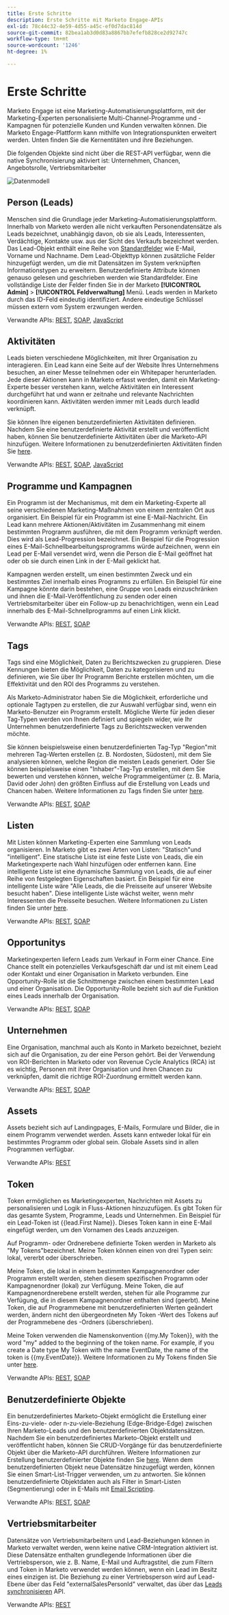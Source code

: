```yaml
---
title: Erste Schritte
description: Erste Schritte mit Marketo Engage-APIs
exl-id: 78c44c32-4e59-4d55-a45c-ef0d7dac814d
source-git-commit: 82bea1ab3d0d83a8867bb7efefb828ce2d92747c
workflow-type: tm+mt
source-wordcount: '1246'
ht-degree: 1%

---
```


# Erste Schritte

Marketo Engage ist eine Marketing-Automatisierungsplattform, mit der Marketing-Experten personalisierte Multi-Channel-Programme und -Kampagnen für potenzielle Kunden und Kunden verwalten können. Die Marketo Engage-Plattform kann mithilfe von Integrationspunkten erweitert werden. Unten finden Sie die Kernentitäten und ihre Beziehungen.

Die folgenden Objekte sind nicht über die REST-API verfügbar, wenn die native Synchronisierung aktiviert ist: Unternehmen, Chancen, Angebotsrolle, Vertriebsmitarbeiter

![Datenmodell](assets/data_model.png)

## Person (Leads)

Menschen sind die Grundlage jeder Marketing-Automatisierungsplattform. Innerhalb von Marketo werden alle nicht verkauften Personendatensätze als Leads bezeichnet, unabhängig davon, ob sie als Leads, Interessenten, Verdächtige, Kontakte usw. aus der Sicht des Verkaufs bezeichnet werden. Das Lead-Objekt enthält eine Reihe von [Standardfelder](https://developer.adobe.com/marketo-apis/api/mapi/#tag/Leads/operation/getLeadFieldsUsingGET) wie E-Mail, Vorname und Nachname. Dem Lead-Objekttyp können zusätzliche Felder hinzugefügt werden, um die mit Datensätzen im System verknüpften Informationstypen zu erweitern. Benutzerdefinierte Attribute können genauso gelesen und geschrieben werden wie Standardfelder. Eine vollständige Liste der Felder finden Sie in der Marketo **[!UICONTROL Admin]** > **[!UICONTROL Feldverwaltung]** Menü. Leads werden in Marketo durch das ID-Feld eindeutig identifiziert. Andere eindeutige Schlüssel müssen extern vom System erzwungen werden.

Verwandte APIs: [REST](https://developer.adobe.com/marketo-apis/api/mapi/#tag/Leads), [SOAP](soap-api/leads.md), [JavaScript](javascript-api/lead-tracking.md#lead-tracking-api)

## Aktivitäten

Leads bieten verschiedene Möglichkeiten, mit Ihrer Organisation zu interagieren. Ein Lead kann eine Seite auf der Website Ihres Unternehmens besuchen, an einer Messe teilnehmen oder ein Whitepaper herunterladen. Jede dieser Aktionen kann in Marketo erfasst werden, damit ein Marketing-Experte besser verstehen kann, welche Aktivitäten ein Interessent durchgeführt hat und wann er zeitnahe und relevante Nachrichten koordinieren kann. Aktivitäten werden immer mit Leads durch leadId verknüpft.

Sie können Ihre eigenen benutzerdefinierten Aktivitäten definieren. Nachdem Sie eine benutzerdefinierte Aktivität erstellt und veröffentlicht haben, können Sie benutzerdefinierte Aktivitäten über die Marketo-API hinzufügen. Weitere Informationen zu benutzerdefinierten Aktivitäten finden Sie [here](https://experienceleague.adobe.com/en/docs/marketo/using/product-docs/administration/marketo-custom-activities/understanding-custom-activities).

Verwandte APIs: [REST](https://developer.adobe.com/marketo-apis/api/mapi/#tag/Activities), [SOAP](soap-api/activities.md), [JavaScript](javascript-api/lead-tracking.md#munchkin-behavior)

## Programme und Kampagnen

Ein Programm ist der Mechanismus, mit dem ein Marketing-Experte all seine verschiedenen Marketing-Maßnahmen von einem zentralen Ort aus organisiert. Ein Beispiel für ein Programm ist eine E-Mail-Nachricht. Ein Lead kann mehrere Aktionen/Aktivitäten im Zusammenhang mit einem bestimmten Programm ausführen, die mit dem Programm verknüpft werden. Dies wird als Lead-Progression bezeichnet. Ein Beispiel für die Progression eines E-Mail-Schnellbearbeitungsprogramms würde aufzeichnen, wenn ein Lead per E-Mail versendet wird, wenn die Person die E-Mail geöffnet hat oder ob sie durch einen Link in der E-Mail geklickt hat.

Kampagnen werden erstellt, um einen bestimmten Zweck und ein bestimmtes Ziel innerhalb eines Programms zu erfüllen. Ein Beispiel für eine Kampagne könnte darin bestehen, eine Gruppe von Leads einzuschränken und ihnen die E-Mail-Veröffentlichung zu senden oder einen Vertriebsmitarbeiter über ein Follow-up zu benachrichtigen, wenn ein Lead innerhalb des E-Mail-Schnellprogramms auf einen Link klickt.

Verwandte APIs: [REST](https://developer.adobe.com/marketo-apis/api/mapi/#tag/Campaigns), [SOAP](soap-api/getcampaignsforsource.md)

## Tags

Tags sind eine Möglichkeit, Daten zu Berichtszwecken zu gruppieren. Diese Kennungen bieten die Möglichkeit, Daten zu kategorisieren und zu definieren, wie Sie über Ihr Programm Berichte erstellen möchten, um die Effektivität und den ROI des Programms zu verstehen.

Als Marketo-Administrator haben Sie die Möglichkeit, erforderliche und optionale Tagtypen zu erstellen, die zur Auswahl verfügbar sind, wenn ein Marketo-Benutzer ein Programm erstellt. Mögliche Werte für jeden dieser Tag-Typen werden von Ihnen definiert und spiegeln wider, wie Ihr Unternehmen benutzerdefinierte Tags zu Berichtszwecken verwenden möchte.

Sie können beispielsweise einen benutzerdefinierten Tag-Typ &quot;Region&quot;mit mehreren Tag-Werten erstellen (z. B. Nordosten, Südosten), mit dem Sie analysieren können, welche Region die meisten Leads generiert. Oder Sie können beispielsweise einen &quot;Inhaber&quot;-Tag-Typ erstellen, mit dem Sie bewerten und verstehen können, welche Programmeigentümer (z. B. Maria, David oder John) den größten Einfluss auf die Erstellung von Leads und Chancen haben. Weitere Informationen zu Tags finden Sie unter [here](https://experienceleague.adobe.com/en/docs/marketo/using/product-docs/core-marketo-concepts/programs/working-with-programs/understanding-tags).

Verwandte APIs: [REST](https://developer.adobe.com/marketo-apis/api/asset/), [SOAP](soap-api/gettags.md)

## Listen

Mit Listen können Marketing-Experten eine Sammlung von Leads organisieren. In Marketo gibt es zwei Arten von Listen: &quot;Statisch&quot;und &quot;intelligent&quot;. Eine statische Liste ist eine feste Liste von Leads, die ein Marketingexperte nach Wahl hinzufügen oder entfernen kann. Eine intelligente Liste ist eine dynamische Sammlung von Leads, die auf einer Reihe von festgelegten Eigenschaften basiert. Ein Beispiel für eine intelligente Liste wäre &quot;Alle Leads, die die Preisseite auf unserer Website besucht haben&quot;. Diese intelligente Liste wächst weiter, wenn mehr Interessenten die Preisseite besuchen. Weitere Informationen zu Listen finden Sie unter [here](https://experienceleague.adobe.com/en/docs/marketo/using/home).

Verwandte APIs: [REST](https://developer.adobe.com/marketo-apis/api/asset/#tag/Static-Lists), [SOAP](soap-api/getimporttoliststatus.md)

## Opportunitys

Marketingexperten liefern Leads zum Verkauf in Form einer Chance. Eine Chance stellt ein potenzielles Verkaufsgeschäft dar und ist mit einem Lead oder Kontakt und einer Organisation in Marketo verbunden. Eine Opportunity-Rolle ist die Schnittmenge zwischen einem bestimmten Lead und einer Organisation. Die Opportunity-Rolle bezieht sich auf die Funktion eines Leads innerhalb der Organisation.

Verwandte APIs: [REST](https://developer.adobe.com/marketo-apis/api/mapi/#tag/Opportunities), [SOAP](soap-api/getmobjects.md)

## Unternehmen

Eine Organisation, manchmal auch als Konto in Marketo bezeichnet, bezieht sich auf die Organisation, zu der eine Person gehört. Bei der Verwendung von ROI-Berichten in Marketo oder von Revenue Cycle Analytics (RCA) ist es wichtig, Personen mit ihrer Organisation und ihren Chancen zu verknüpfen, damit die richtige ROI-Zuordnung ermittelt werden kann.

Verwandte APIs: [REST](https://developer.adobe.com/marketo-apis/api/mapi/#tag/Companies), [SOAP](soap-api/leads.md)

## Assets

Assets bezieht sich auf Landingpages, E-Mails, Formulare und Bilder, die in einem Programm verwendet werden. Assets kann entweder lokal für ein bestimmtes Programm oder global sein. Globale Assets sind in allen Programmen verfügbar.

Verwandte APIs: [REST](https://developer.adobe.com/marketo-apis/api/asset/)

## Token

Token ermöglichen es Marketingexperten, Nachrichten mit Assets zu personalisieren und Logik in Fluss-Aktionen hinzuzufügen. Es gibt Token für das gesamte System, Programme, Leads und Unternehmen. Ein Beispiel für ein Lead-Token ist {{lead.First Name}}. Dieses Token kann in eine E-Mail eingefügt werden, um den Vornamen des Leads anzuzeigen.

Auf Programm- oder Ordnerebene definierte Token werden in Marketo als &quot;My Tokens&quot;bezeichnet. Meine Token können einen von drei Typen sein: lokal, vererbt oder überschrieben.

Meine Token, die lokal in einem bestimmten Kampagnenordner oder Programm erstellt werden, stehen diesem spezifischen Programm oder Kampagnenordner (lokal) zur Verfügung. Meine Token, die auf Kampagnenordnerebene erstellt werden, stehen für alle Programme zur Verfügung, die in diesem Kampagnenordner enthalten sind (geerbt). Meine Token, die auf Programmebene mit benutzerdefinierten Werten geändert werden, ändern nicht den übergeordneten My Token -Wert des Tokens auf der Programmebene des -Ordners (überschrieben).

Meine Token verwenden die Namenskonvention {{my.My Token}}, with the word "my" added to the beginning of the token name. For example, if you create a Date type My Token with the name EventDate, the name of the token is {{my.EventDate}}. Weitere Informationen zu My Tokens finden Sie unter [here](https://experienceleague.adobe.com/en/docs/marketo/using/product-docs/core-marketo-concepts/programs/tokens/understanding-my-tokens-in-a-program).

Verwandte APIs: [REST](https://developer.adobe.com/marketo-apis/api/asset/#tag/Tokens), [SOAP](soap-api/getcampaignsforsource.md)

## Benutzerdefinierte Objekte

Ein benutzerdefiniertes Marketo-Objekt ermöglicht die Erstellung einer Eins-zu-viele- oder n-zu-viele-Beziehung (Edge-Bridge-Edge) zwischen Ihren Marketo-Leads und den benutzerdefinierten Objektdatensätzen. Nachdem Sie ein benutzerdefiniertes Marketo-Objekt erstellt und veröffentlicht haben, können Sie CRUD-Vorgänge für das benutzerdefinierte Objekt über die Marketo-API durchführen. Weitere Informationen zur Erstellung benutzerdefinierter Objekte finden Sie [here](https://experienceleague.adobe.com/en/docs/marketo/using/home). Wenn dem benutzerdefinierten Objekt neue Datensätze hinzugefügt werden, können Sie einen Smart-List-Trigger verwenden, um zu antworten. Sie können benutzerdefinierte Objektdaten auch als Filter in Smart-Listen (Segmentierung) oder in E-Mails mit [Email Scripting](email-scripting.md).

Verwandte APIs: [REST](https://developer.adobe.com/marketo-apis/api/mapi/#tag/Custom-Objects), [SOAP](soap-api/custom-objects.md)

## Vertriebsmitarbeiter

Datensätze von Vertriebsmitarbeitern und Lead-Beziehungen können in Marketo verwaltet werden, wenn keine native CRM-Integration aktiviert ist. Diese Datensätze enthalten grundlegende Informationen über die Vertriebsperson, wie z. B. Name, E-Mail und Auftragstitel, die zum Filtern und Token in Marketo verwendet werden können, wenn ein Lead im Besitz eines einzigen ist. Die Beziehung zu einer Vertriebsperson wird auf Lead-Ebene über das Feld &quot;externalSalesPersonId&quot; verwaltet, das über das [Leads synchronisieren](https://developer.adobe.com/marketo-apis/api/mapi/#tag/Leads/operation/syncLeadUsingPOST) API.

Verwandte APIs: [REST](https://developer.adobe.com/marketo-apis/api/mapi/#tag/Sales-Persons)
